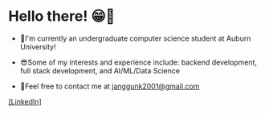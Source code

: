 # Hello there! :grin::wave:
- :school:I'm currently an undergraduate computer science student at Auburn University!

- :sunglasses:Some of my interests and experience include: backend development, full stack development, and AI/ML/Data Science

- :key:Feel free to contact me at janggunk2001@gmail.com

[[LinkedIn]](https://www.linkedin.com/in/joshua-kim-b827441b8/)
